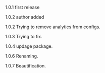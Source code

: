 

1.0.1   first release

1.0.2   author added

1.0.2   Trying to remove analytics from configs.

1.0.3   Trying to fix.

1.0.4   updage package.

1.0.6   Renaming.

1.0.7   Beautification.